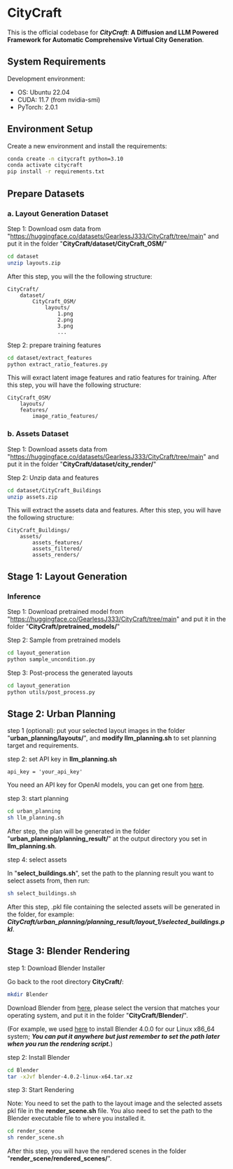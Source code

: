 # CityCraft

This is the official codebase for ***CityCraft***: **A Diffusion and LLM Powered Framework for Automatic Comprehensive Virtual City Generation**.


## System Requirements

Development environment:
- OS: Ubuntu 22.04
- CUDA: 11.7 (from nvidia-smi)
- PyTorch: 2.0.1

## Environment Setup

Create a new environment and install the requirements:
```bash
conda create -n citycraft python=3.10
conda activate citycraft
pip install -r requirements.txt
```

## Prepare Datasets

### a. Layout Generation Dataset

Step 1: Download osm data from "https://huggingface.co/datasets/GearlessJ333/CityCraft/tree/main" and put it in the folder "**CityCraft/dataset/CityCraft_OSM/**"

```bash
cd dataset
unzip layouts.zip
```

After this step, you will the the following structure:

```
CityCraft/
    dataset/
        CityCraft_OSM/
            layouts/
                1.png
                2.png
                3.png
                ...
```


Step 2: prepare training features

```bash
cd dataset/extract_features
python extract_ratio_features.py
```

This will exract latent image features and ratio features for training. After this step, you will have the following structure:   
```
CityCraft_OSM/
    layouts/
    features/
        image_ratio_features/
```

### b. Assets Dataset

Step 1: Download assets data from "https://huggingface.co/datasets/GearlessJ333/CityCraft/tree/main" and put it in the folder "**CityCraft/dataset/city_render/**"

Step 2: Unzip data and features

```bash
cd dataset/CityCraft_Buildings
unzip assets.zip
```
This will extract the assets data and features. After this step, you will have the following structure:

```
CityCraft_Buildings/
    assets/
        assets_features/
        assets_filtered/
        assets_renders/
```


## Stage 1: Layout Generation

### Inference

Step 1: Download pretrained model from "https://huggingface.co/GearlessJ333/CityCraft/tree/main" and put it in the folder "**CityCraft/pretrained_models/**"

Step 2: Sample from pretrained models
```bash
cd layout_generation
python sample_uncondition.py
```

Step 3: Post-process the generated layouts

```bash
cd layout_generation
python utils/post_process.py
```

## Stage 2: Urban Planning

step 1 (optional): put your selected layout images in the folder "**urban_planning/layouts/**", and **modify llm_planning.sh** to set planning target and requirements.

step 2: set API key in **llm_planning.sh**
```
api_key = 'your_api_key'
```
You need an API key for OpenAI models, you can get one from [here](https://platform.openai.com/api-keys).


step 3: start planning
```bash
cd urban_planning
sh llm_planning.sh
```
After step, the plan will be generated in the folder "**urban_planning/planning_result/**" at the output directory you set in **llm_planning.sh**.


step 4: select assets

In "**select_buildings.sh**", set the path to the planning result you want to select assets from, then run:

```bash
sh select_buildings.sh
```

After this step, .pkl file containing the selected assets will be generated in the folder, for example: ***CityCraft/urban_planning/planning_result/layout_1/selected_buildings.pkl***.



## Stage 3: Blender Rendering


step 1: Download Blender Installer

Go back to the root directory **CityCraft/**:

```bash
mkdir Blender
```


Download Blender from [here](https://download.blender.org/release/Blender4.0/), please select the version that matches your operating system, and put it in the folder "**CityCraft/Blender/**".    

(For example, we used [here](https://download.blender.org/release/Blender4.0/) to install Blender 4.0.0 for our Linux x86_64 system;  ***You can put it anywhere but just remember to set the path later when you run the rendering script.***)

step 2: Install Blender
```bash
cd Blender
tar -xJvf blender-4.0.2-linux-x64.tar.xz
```

step 3: Start Rendering

Note: You need to set the path to the layout image and the selected assets pkl file in the **render_scene.sh** file. You also need to set the path to the Blender executable file to where you installed it. 

```bash
cd render_scene
sh render_scene.sh
```

After this step, you will have the rendered scenes in the folder "**render_scene/rendered_scenes/**".